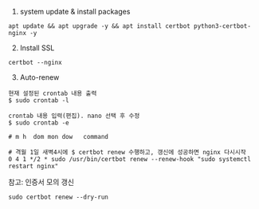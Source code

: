 1. system update & install packages
```
apt update && apt upgrade -y && apt install certbot python3-certbot-nginx -y
```
2. Install SSL
```
certbot --nginx
```
3. Auto-renew
```
현재 설정된 crontab 내용 출력
$ sudo crontab -l
```
    crontab 내용 입력(편집). nano 선택 후 수정
    $ sudo crontab -e

```
# m h  dom mon dow   command

# 격월 1일 새벽4시에 $ certbot renew 수행하고, 갱신에 성공하면 nginx 다시시작
0 4 1 */2 * sudo /usr/bin/certbot renew --renew-hook "sudo systemctl restart nginx"
```
참고: 인증서 모의 갱신

    sudo certbot renew --dry-run

